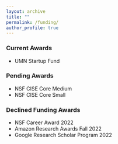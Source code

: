 ```yaml
---
layout: archive
title: ""
permalink: /funding/
author_profile: true
---
```


### Current Awards
* UMN Startup Fund

### Pending Awards
* NSF CISE Core Medium
* NSF CISE Core Small

### Declined Funding Awards
* NSF Career Award 2022
* Amazon Research Awards Fall 2022
* Google Research Scholar Program 2022
